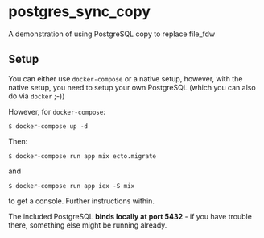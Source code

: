 # postgres_sync_copy
A demonstration of using PostgreSQL copy to replace file_fdw

## Setup

You can either use `docker-compose` or a native setup, however, with the native setup, you need to setup your own PostgreSQL (which you can also do via `docker` ;-))

However, for `docker-compose`:

```
$ docker-compose up -d
```

Then:

```
$ docker-compose run app mix ecto.migrate
```

and

```
$ docker-compose run app iex -S mix
```

to get a console. Further instructions within.

The included PostgreSQL __binds locally at port 5432__ - if you have trouble there, something else might be running already.

